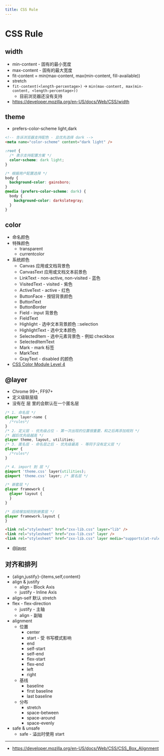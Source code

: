 ```yaml
---
title: CSS Rule
---
```


# CSS Rule

## width

- min-content - 固有的最小宽度
- max-content - 固有的最大宽度
- fit-content = min(max-content, max(min-content, fill-available))
- stretch
- `fit-content(<length-percentage>)` -> `min(max-content, max(min-content, <length-percentage>))`
  - 目前浏览器还没有支持
- https://developer.mozilla.org/en-US/docs/Web/CSS/width

## theme

- prefers-color-scheme light,dark

```html
<!-- 告诉浏览器支持配色 - 且优先选择 dark -->
<meta name="color-scheme" content="dark light" />
```

```css
:root {
  /* 表示支持配置方案 */
  color-scheme: dark light;
}

/* 根据用户配置选择 */
body {
  background-color: gainsboro;
}
@media (prefers-color-scheme: dark) {
  body {
    background-color: darkslategray;
  }
}
```

## color

- 命名颜色
- 特殊颜色
  - transparent
  - currentcolor
- 系统颜色
  - Canvas 应用或文档背景色
  - CanvasText 应用或文档文本前景色
  - LinkText - non-active, non-visited - 蓝色
  - VisitedText - visited - 紫色
  - ActiveText - active - 红色
  - ButtonFace - 按钮背景颜色
  - ButtonText
  - ButtonBorder
  - Field - input 背景色
  - FieldText
  - Highlight - 选中文本背景颜色 ::selection
  - HighlightText - 选中文本颜色
  - SelectedItem - 选中元素背景色 - 例如 checkbox
  - SelectedItemText
  - Mark - mark 标签
  - MarkText
  - GrayText - disabled 的颜色
- [CSS Color Module Level 4](https://www.w3.org/TR/css-color/)

## @layer

- Chrome 99+, FF97+
- 定义级联层级
- 没有在 层 里的会默认在一个匿名层

```css
/* 1. 命名层 */
@layer layer-name {
  /*rules*/
}
/* 2. 定义层 - 优先级占位 - 第一次出现的位置很重要，和之后再添加规则 */
/* 越后优先级越高 */
@layer theme, layout, utilities;
/* 3. 匿名层 - 命名层之后 - 优先级最高 - 等同于没有定义层 */
@layer {
  /*rules*/
}

/* 4. import 到 层 */
@import 'theme.css' layer(utilities);
@import 'theme.css' layer; /* 匿名层 */

/* 嵌套层 */
@layer framework {
  @layer layout {
  }
}

/* 后续增加规则到嵌套层 */
@layer framework.layout {
}
```

```html
<link rel="stylesheet" href="zxx-lib.css" layer="lib" />
<link rel="stylesheet" href="zxx-lib.css" layer />
<link rel="stylesheet" href="zxx-lib.css" layer media="supports(at-rule(@layer))" />
```

- [@layer](https://developer.mozilla.org/en-US/docs/Web/CSS/@layer)

## 对齐和排列

- {align,justify}-{items,self,content}
- align & justify
  - align - Block Axis
  - justify - Inline Axis
- align-self 默认 stretch
- flex - flex-direction
  - justify - 主轴
  - align - 副轴
- alignment
  - 位置
    - center
    - start - 受 书写模式影响
    - end
    - self-start
    - self-end
    - flex-start
    - flex-end
    - left
    - right
  - 基线
    - baseline
    - first baseline
    - last baseline
  - 分布
    - stretch
    - space-between
    - space-around
    - space-evenly
- safe & unsafe
  - safe - 溢出时使用 start

---

- https://developer.mozilla.org/en-US/docs/Web/CSS/CSS_Box_Alignment

